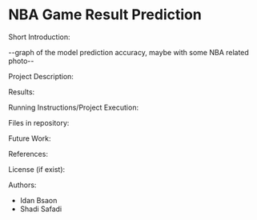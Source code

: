 # NBA Game Result Prediction

Short Introduction:

--graph of the model prediction accuracy, maybe with some NBA related photo--

Project Description:

Results:

Running Instructions/Project Execution:

Files in repository:

Future Work:

References:

License (if exist):

Authors:

* Idan Bsaon
* Shadi Safadi
